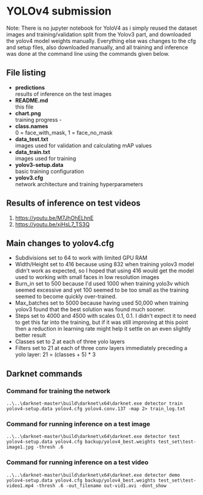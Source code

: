 # YOLOv4 submission  

Note: There is no jupyter notebook for YoloV4 as i simply reused the dataset images and training/validation split from the Yolov3 part, and downloaded the yolov4 model weights manually. Everything else was changes to the cfg and setup files, also downloaded manually, and all training and inference was done at the command line using the commands given below.

## File listing
- **predictions**  
  results of inference on the test images
- **README.md**  
  this file
- **chart.png**  
  training progress - 
- **class.names**      
  0 = face_with_mask, 1 = face_no_mask
- **data_test.txt**  
  images used for validation and calculating mAP values
- **data_train.txt**  
  images used for training
- **yolov3-setup.data**  
  basic training configuration
- **yolov3.cfg**  
  network architecture and training hyperparameters

  
## Results of inference on test videos
1. <https://youtu.be/M7JhOhELhnE>
2. <https://youtu.be/xiHsL7_TS3Q>

## Main changes to yolov4.cfg
- Subdivisions set to 64 to work with limited GPU RAM  
- Width/Height set to 416 because using 832 when training yolov3 model didn't work as expected, so I hoped that using 416 would get the model used to working with small faces in low resolution images
- Burn_in set to 500 because I'd used 1000 when training yolo3v which seemed excessive and yet 100 seemed to be too small as the training seemed to become quickly over-trained.
- Max_batches set to 5000 because having used 50,000 when training yolov3 found that the best solution was found much sooner. 
- Steps set to 4000 and 4500 with scales 0.1, 0.1. I didn't expect it to need to get this far into the training, but if it was still improving at this point then a reduction in learning rate might help it settle on an even slightly better result
- Classes set to 2 at each of three yolo layers
- Filters set to 21 at each of three conv layers immediately preceding a yolo layer: 21 = (classes + 5) * 3

## Darknet commands
### Command for training the network
    ..\..\darknet-master\build\darknet\x64\darknet.exe detector train yolov4-setup.data yolov4.cfg yolov4.conv.137 -map 2> train_log.txt

### Command for running inference on a test image
    ..\..\darknet-master\build\darknet\x64\darknet.exe detector test yolov4-setup.data yolov4.cfg backup/yolov4_best.weights test_set\test-image1.jpg -thresh .6

### Command for running inference on a test video
    ..\..\darknet-master\build\darknet\x64\darknet.exe detector demo yolov4-setup.data yolov4.cfg backup/yolov4_best.weights test_set\test-video1.mp4 -thresh .6 -out_filename out-vid1.avi -dont_show

